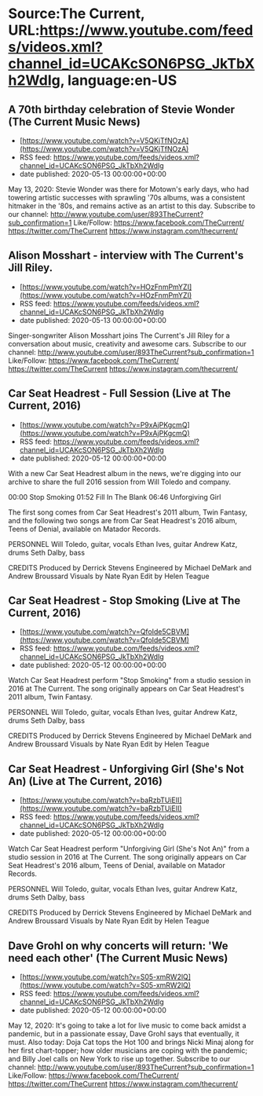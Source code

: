 # Source:The Current, URL:https://www.youtube.com/feeds/videos.xml?channel_id=UCAKcSON6PSG_JkTbXh2WdIg, language:en-US

## A 70th birthday celebration of Stevie Wonder (The Current Music News)
 - [https://www.youtube.com/watch?v=V5QKjTfNOzA](https://www.youtube.com/watch?v=V5QKjTfNOzA)
 - RSS feed: https://www.youtube.com/feeds/videos.xml?channel_id=UCAKcSON6PSG_JkTbXh2WdIg
 - date published: 2020-05-13 00:00:00+00:00

May 13, 2020: Stevie Wonder was there for Motown's early days, who had towering artistic successes with sprawling '70s albums, was a consistent hitmaker in the '80s, and remains active as an artist to this day.
Subscribe to our channel:
http://www.youtube.com/user/893TheCurrent?sub_confirmation=1
Like/Follow:
https://www.facebook.com/TheCurrent/
https://twitter.com/TheCurrent
https://www.instagram.com/thecurrent/

## Alison Mosshart - interview with The Current's Jill Riley.
 - [https://www.youtube.com/watch?v=HOzFnmPmYZI](https://www.youtube.com/watch?v=HOzFnmPmYZI)
 - RSS feed: https://www.youtube.com/feeds/videos.xml?channel_id=UCAKcSON6PSG_JkTbXh2WdIg
 - date published: 2020-05-13 00:00:00+00:00

Singer-songwriter Alison Mosshart joins The Current's Jill Riley for a conversation about music, creativity and awesome cars.
Subscribe to our channel:
http://www.youtube.com/user/893TheCurrent?sub_confirmation=1
Like/Follow:
https://www.facebook.com/TheCurrent/
https://twitter.com/TheCurrent
https://www.instagram.com/thecurrent/

## Car Seat Headrest - Full Session (Live at The Current, 2016)
 - [https://www.youtube.com/watch?v=P9xAjPKgcmQ](https://www.youtube.com/watch?v=P9xAjPKgcmQ)
 - RSS feed: https://www.youtube.com/feeds/videos.xml?channel_id=UCAKcSON6PSG_JkTbXh2WdIg
 - date published: 2020-05-12 00:00:00+00:00

With a new Car Seat Headrest album in the news, we're digging into our archive to share the full 2016 session from Will Toledo and company. 

00:00 Stop Smoking
01:52 Fill In The Blank
06:46 Unforgiving Girl

The first song comes from Car Seat Headrest's 2011 album, Twin Fantasy, and the following two songs are from Car Seat Headrest's 2016 album, Teens of Denial, available on Matador Records.

PERSONNEL
Will Toledo, guitar, vocals
Ethan Ives, guitar
Andrew Katz, drums
Seth Dalby, bass

CREDITS
Produced by Derrick Stevens
Engineered by Michael DeMark and Andrew Broussard
Visuals by Nate Ryan
Edit by Helen Teague

## Car Seat Headrest - Stop Smoking (Live at The Current, 2016)
 - [https://www.youtube.com/watch?v=QfoIde5CBVM](https://www.youtube.com/watch?v=QfoIde5CBVM)
 - RSS feed: https://www.youtube.com/feeds/videos.xml?channel_id=UCAKcSON6PSG_JkTbXh2WdIg
 - date published: 2020-05-12 00:00:00+00:00

Watch Car Seat Headrest perform "Stop Smoking" from a studio session in 2016 at The Current. The song originally appears on Car Seat Headrest's 2011 album, Twin Fantasy.

PERSONNEL
Will Toledo, guitar, vocals
Ethan Ives, guitar
Andrew Katz, drums
Seth Dalby, bass

CREDITS
Produced by Derrick Stevens
Engineered by Michael DeMark and Andrew Broussard
Visuals by Nate Ryan
Edit by Helen Teague

## Car Seat Headrest - Unforgiving Girl (She's Not An) (Live at The Current, 2016)
 - [https://www.youtube.com/watch?v=baRzbTUiEII](https://www.youtube.com/watch?v=baRzbTUiEII)
 - RSS feed: https://www.youtube.com/feeds/videos.xml?channel_id=UCAKcSON6PSG_JkTbXh2WdIg
 - date published: 2020-05-12 00:00:00+00:00

Watch Car Seat Headrest perform "Unforgiving Girl (She's Not An)" from a studio session in 2016 at The Current. The song originally appears on Car Seat Headrest's 2016 album, Teens of Denial, available on Matador Records.

PERSONNEL
Will Toledo, guitar, vocals
Ethan Ives, guitar
Andrew Katz, drums
Seth Dalby, bass

CREDITS
Produced by Derrick Stevens
Engineered by Michael DeMark and Andrew Broussard
Visuals by Nate Ryan
Edit by Helen Teague

## Dave Grohl on why concerts will return: 'We need each other' (The Current Music News)
 - [https://www.youtube.com/watch?v=S05-xmRW2lQ](https://www.youtube.com/watch?v=S05-xmRW2lQ)
 - RSS feed: https://www.youtube.com/feeds/videos.xml?channel_id=UCAKcSON6PSG_JkTbXh2WdIg
 - date published: 2020-05-12 00:00:00+00:00

May 12, 2020: It's going to take a lot for live music to come back amidst a pandemic, but in a passionate essay, Dave Grohl says that eventually, it must. Also today: Doja Cat tops the Hot 100 and brings Nicki Minaj along for her first chart-topper; how older musicians are coping with the pandemic; and Billy Joel calls on New York to rise up together.
Subscribe to our channel:
http://www.youtube.com/user/893TheCurrent?sub_confirmation=1
Like/Follow:
https://www.facebook.com/TheCurrent/
https://twitter.com/TheCurrent
https://www.instagram.com/thecurrent/

